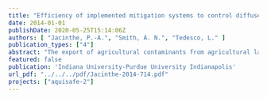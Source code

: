 ```yaml
---
title: "Efficiency of implemented mitigation systems to control diffuse pollution in agricultural landscapes"
date: 2014-01-01
publishDate: 2020-05-25T15:14:06Z
authors: [ "Jacinthe, P.-A.", "Smith, A. N.", "Tedesco, L." ]
publication_types: ["4"]
abstract: "The export of agricultural contaminants from agricultural landscapes of the US Midwest has contributed to the impairment of surface waters throughout the Mississippi River Basin and has been linked to various human health concerns. Natural treatment systems (wetlands, bioswales, bioreactors) can capture agricultural runoff and significantly reduce nutrient loading to downstream waters but there is a paucity of data on the effectiveness of these treatment systems to attenuate the suite of pollutants (nutrients and synthetic organics) typically found in agricultural runoff. This understanding is important given that the degradation of different pollutants involves metabolic pathways that often require different redox environments. As part of the Aquisafe-2 project, a bioretention swale comprising two treatment cells (a subsurface cell in series with a surface cell) was monitored, and its performance evaluated over a three-year period (2011 - 2013). Results showed that the bioswale was moderately efficient with regard to nitrate (NO3-; retention range: 16-58 %). N removal averaging 30 % was measured during a series of wetting events during which the bioswale operated at an estimated average hydraulic retention time (HRT) of 0.97 day. Spatial analysis of the data showed that almost all the NO3- removal occurred in the subsurface cell; however, N removal was also measured in the surface cell under low flow conditions (estimated HRT: 2.5 days). The highest rates of N removal (~ 58 %) were measured when the bioswale stayed wet for several days probably due to the development of a more optimum environment for denitrifying microbes. Nitrate removal capacity was limited by NO3- availability, short retention times during high flows, and the frequent fluctuation between oxic and anoxic conditions, but not by water temperature (8.3-16.6 oC) and dissolved organic carbon (DOC; 1.9 - 29.2 mg C L-1). The bioswale performance with regard to soluble reactive phosphorus (SRP) and atrazine was more variable, with net retention during some periods and net release at other times. The bioswale was a net source of P during most sampling periods with an average SRP release corresponding to 13 % of input, probably due to desorption of water soluble P from the topsoil applied during construction. This interpretation is supported by the progressive decline in P release observed between the first and third year of monitoring. The subsurface and the surface cells contributed almost equally to the fate of P in the bioswale. Likewise, the bioswale was at times a small/moderate sink (13-31 % retention) for atrazine, and a net source (-38 % to -15 %) during periods when the bioswale received overland runoff from the adjacent crop field which bypassed the subsurface cell. Results suggested that competition between atrazine and DOC for sorption sites is a possible mechanism affecting atrazine removal efficiency. Additional work is needed to compare the efficiency of the subsurface and surface cells with regard to atrazine, and elucidate the biogeochemical factors controlling its fate in the bioswale."
featured: false
publication: 'Indiana University-Purdue University Indianapolis'
url_pdf: "../../../pdf/Jacinthe-2014-714.pdf"
projects: ["aquisafe-2"]
---
```


